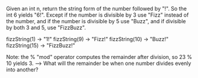 Given an int n, return the string form of the number followed by "!". So the int 6 yields "6!". Except if the number is divisible by 3 use "Fizz" instead of the number, and if the number is divisible by 5 use "Buzz", and if divisible by both 3 and 5, use "FizzBuzz". 

fizzString(1) -> "1!"
fizzString(9) -> "Fizz!"
fizzString(10) -> "Buzz!"
fizzString(15) -> "FizzBuzz!"


Note: the % "mod" operator computes the remainder after division, so 23 % 10 yields 3. 
--> What will the remainder be when one number divides evenly into another?